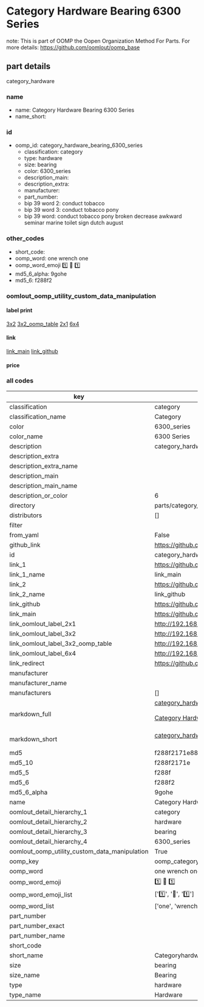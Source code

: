 # Category Hardware Bearing 6300 Series  

note: This is part of OOMP the Oopen Organization Method For Parts. For more details: https://github.com/oomlout/oomp_base

##  part details
  



category_hardware



### name
* name: Category Hardware Bearing 6300 Series
* name_short: 
### id
* oomp_id: category_hardware_bearing_6300_series
  * classification: category
  * type: hardware
  * size: bearing
  * color: 6300_series
  * description_main: 
  * description_extra: 
  * manufacturer: 
  * part_number: 
  * bip 39 word 2: conduct tobacco
  * bip 39 word 3: conduct tobacco pony
  * bip 39 word: conduct tobacco pony broken decrease awkward seminar marine toilet sign dutch august

### other_codes
* short_code: 
* oomp_word: one wrench one
* oomp_word_emoji :one: :wrench: :one:
* md5_6_alpha: 9gohe
* md5_6: f288f2






### oomlout_oomp_utility_custom_data_manipulation
#### label print
[3x2](http://192.168.1.245:1112/?label=oomp%209gohe)
[3x2_oomp_table](http://192.168.1.108:1112/?label=oomp%209gohe)
[2x1](http://192.168.1.242:1112/?label=oomp%209gohe)
[6x4](http://192.168.1.55:1112/?label=oomp%209gohe)    

#### link

[link_main](https://github.com/oomlout/oomlout_oomp_version_1_messy/tree/main/parts/category_hardware_bearing_6300_series) [link_github](https://github.com/oomlout/oomlout_oomp_version_1_messy/tree/main/parts/category_hardware_bearing_6300_series)                             

#### price







### all codes 
| key | value |  
| --- | --- |  
| classification | category |  
| classification_name | Category |  
| color | 6300_series |  
| color_name | 6300 Series |  
| description | category_hardware |  
| description_extra |  |  
| description_extra_name |  |  
| description_main |  |  
| description_main_name |  |  
| description_or_color | 6  |  
| directory | parts/category_hardware_bearing_6300_series |  
| distributors | [] |  
| filter |  |  
| from_yaml | False |  
| github_link | https://github.com/oomlout/oomlout_oomp_part_src/tree/main/parts/category_hardware_bearing_6300_series |  
| id | category_hardware_bearing_6300_series |  
| link_1 | https://github.com/oomlout/oomlout_oomp_version_1_messy/tree/main/parts/category_hardware_bearing_6300_series |  
| link_1_name | link_main |  
| link_2 | https://github.com/oomlout/oomlout_oomp_version_1_messy/tree/main/parts/category_hardware_bearing_6300_series |  
| link_2_name | link_github |  
| link_github | https://github.com/oomlout/oomlout_oomp_version_1_messy/tree/main/parts/category_hardware_bearing_6300_series |  
| link_main | https://github.com/oomlout/oomlout_oomp_version_1_messy/tree/main/parts/category_hardware_bearing_6300_series |  
| link_oomlout_label_2x1 | http://192.168.1.242:1112/?label=oomp%209gohe |  
| link_oomlout_label_3x2 | http://192.168.1.245:1112/?label=oomp%209gohe |  
| link_oomlout_label_3x2_oomp_table | http://192.168.1.108:1112/?label=oomp%209gohe |  
| link_oomlout_label_6x4 | http://192.168.1.55:1112/?label=oomp%209gohe |  
| link_redirect | https://github.com/oomlout/oomlout_oomp_version_1_messy/tree/main/parts/category_hardware_bearing_6300_series |  
| manufacturer |  |  
| manufacturer_name |  |  
| manufacturers | [] |  
| markdown_full | [category_hardware_bearing_6300_series](none)<br>[](none)<br>[Category Hardware Bearing 6300 Series](none)<br><br> |  
| markdown_short | [category_hardware_bearing_6300_series](none)<br><br> |  
| md5 | f288f2171e881870431c91c94ff8c976 |  
| md5_10 | f288f2171e |  
| md5_5 | f288f |  
| md5_6 | f288f2 |  
| md5_6_alpha | 9gohe |  
| name | Category Hardware Bearing 6300 Series |  
| oomlout_detail_hierarchy_1 | category |  
| oomlout_detail_hierarchy_2 | hardware |  
| oomlout_detail_hierarchy_3 | bearing |  
| oomlout_detail_hierarchy_4 | 6300_series |  
| oomlout_oomp_utility_custom_data_manipulation | True |  
| oomp_key | oomp_category_hardware_bearing_6300_series |  
| oomp_word | one wrench one |  
| oomp_word_emoji | :one: :wrench: :one: |  
| oomp_word_emoji_list | [':one:', ':wrench:', ':one:'] |  
| oomp_word_list | ['one', 'wrench', 'one'] |  
| part_number |  |  
| part_number_exact |  |  
| part_number_name |  |  
| short_code |  |  
| short_name | Categoryhardware |  
| size | bearing |  
| size_name | Bearing |  
| type | hardware |  
| type_name | Hardware |  
